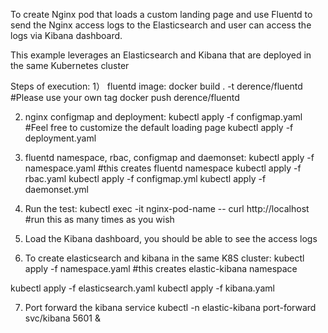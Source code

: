 To create Nginx pod that loads a custom landing page and use Fluentd to send the Nginx access logs to the Elasticsearch and user can access the logs via Kibana dashboard.

This example leverages an Elasticsearch and Kibana that are deployed in the same Kubernetes cluster

Steps of execution:
1） fluentd image:
docker build . -t derence/fluentd #Please use your own tag
docker push derence/fluentd

2) nginx configmap and deployment:
kubectl apply -f configmap.yaml #Feel free to customize the default loading page
kubectl apply -f deployment.yaml 

3) fluentd namespace, rbac, configmap and daemonset:
kubectl apply -f namespace.yaml #this creates fluentd namespace 
kubectl apply -f rbac.yaml 
kubectl apply -f configmap.yml 
kubectl apply -f daemonset.yml 

4) Run the test:
kubectl exec -it nginx-pod-name -- curl http://localhost #run this as many times as you wish

5) Load the Kibana dashboard, you should be able to see the access logs

6) To create elasticsearch and kibana in the same K8S cluster:
kubectl apply -f namespace.yaml #this creates elastic-kibana namespace

kubectl apply -f elasticsearch.yaml
kubectl apply -f kibana.yaml

7) Port forward the kibana service
kubectl -n elastic-kibana port-forward svc/kibana 5601 &
